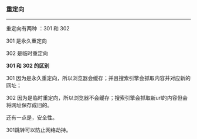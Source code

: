 ### 重定向

---

重定向有两种 ：301 和 302

301 是永久重定向

302 是临时重定向



**301 和 302 的区别**

301 因为是永久重定向，所以浏览器会缓存；并且搜索引擎会抓取内容并对应新的网址；

302 因为是临时重定向，所以浏览器不会缓存；搜索引擎会抓取新url的内容但会将网址保存成旧的。



还有一点是，安全性。

301跳转可以防止网络劫持。